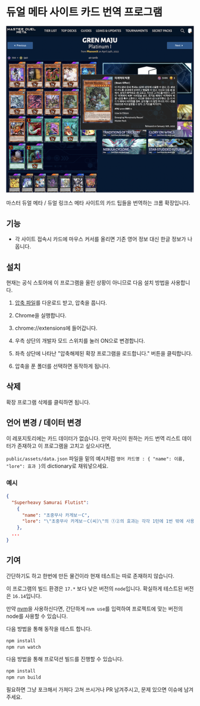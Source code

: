 # 듀얼 메타 사이트 카드 번역 프로그램

![alt duelmeta](images/example.png)

마스터 듀얼 메타 / 듀얼 링크스 메타 사이트의 카드 팁들을 번역하는 크롬 확장입니다.

## 기능

- 각 사이트 접속시 카드에 마우스 커서를 올리면 기존 영어 정보 대신 한글 정보가 나옵니다.

## 설치

현재는 공식 스토어에 이 프로그램을 올린 상황이 아니므로 다음 설치 방법을 사용합니다.

1. [압축 파일](https://github.com/DuelLover/duelmeta-kr-extension/releases/download/0.1.0/md_translator.zip)를 다운로드 받고, 압축을 풉니다.

2. Chrome을 실행합니다.

3. chrome://extensions에 들어갑니다.

4. 우측 상단의 개발자 모드 스위치를 눌러 ON으로 변경합니다.

5. 좌측 상단에 나타난 "압축해제된 확장 프로그램을 로드합니다." 버튼을 클릭합니다.

6. 압축을 푼 폴더를 선택하면 동작하게 됩니다.

## 삭제

확장 프로그램 삭제를 클릭하면 됩니다.

## 언어 변경 / 데이터 변경

이 레포지토리에는 카드 데이터가 없습니다. 만약 자신이 원하는 카드 번역 리스트 데이터가 존재하고 이 프로그램을 고치고 싶으시다면,

```public/assets/data.json``` 파일을 밑의 예시처럼 ```영어 카드명 : { "name": 이름, "lore": 효과 }```의 dictionary로 채워넣으세요.

### 예시

```json
{
  "Superheavy Samurai Flutist":
    {
      "name": "초중무사 카게보－C",
      "lore": "\"초중무사 카게보－C(씨)\"의 ①②의 효과는 각각 1턴에 1번 밖에 사용할 수 없다. ①: 이 카드를 릴리스하고 발동할 수 있다. 패에서 \"초중무사\" 몬스터 1장을 특수 소환한다. ②: 자신 필드의 \"초중무사\" 몬스터가 효과의 대상이 되었을 때, 묘지의 이 카드를 제외하고 발동할 수 있다. 그 발동을 무효로 하고 파괴한다. 이 효과는 상대 턴에도 발동할 수 있다."
    },
  ...
}
```

## 기여

간단하기도 하고 한번에 만든 물건이라 현재 테스트는 따로 존재하지 않습니다.

이 프로그램의 빌드 환경은 ```17.*``` 보다 낮은 버전의 ```node```입니다. 확실하게 테스트된 버전은 ```16.14```입니다.

만약 [nvm](https://github.com/nvm-sh/nvm)을 사용하신다면, 간단하게 ```nvm use```를 입력하여 프로젝트에 맞는 버전의 node를 사용할 수 있습니다.

다음 방법을 통해 동작을 테스트 합니다.

```bash
npm install
npm run watch
```

다음 방법을 통해 프로덕션 빌드를 진행할 수 있습니다.

```bash
npm install
npm run build
```

필요하면 그냥 포크해서 가져다 고쳐 쓰시거나 PR 남겨주시고, 문제 있으면 이슈에 남겨주세요.
